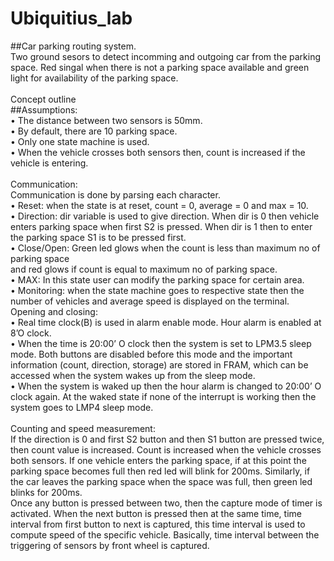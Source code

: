 # Ubiquitius_lab
##Car parking routing system.\
Two ground sesors to detect incomming and outgoing car from the parking space. Red singal when there is not a parking space available and green light for availability of the parking space.\
\
Concept outline\
##Assumptions: \
• The distance between two sensors is 50mm.\
• By default, there are 10 parking space.\
• Only one state machine is used.\
• When the vehicle crosses both sensors then, count is increased if the vehicle is entering.\
\
Communication:\
Communication is done by parsing each character.\
• Reset: when the state is at reset, count = 0, average = 0 and max = 10.\
• Direction: dir variable is used to give direction. When dir is 0 then vehicle enters parking 
space when first S2 is pressed. When dir is 1 then to enter the parking space S1 is to be 
pressed first.\
• Close/Open: Green led glows when the count is less than maximum no of parking space \
and red glows if count is equal to maximum no of parking space.\
• MAX: In this state user can modify the parking space for certain area.\
• Monitoring: when the state machine goes to respective state then the number of vehicles
and average speed is displayed on the terminal.\
Opening and closing:\
• Real time clock(B) is used in alarm enable mode. Hour alarm is enabled at 8’O clock.\
• When the time is 20:00’ O clock then the system is set to LPM3.5 sleep mode. Both buttons 
are disabled before this mode and the important information (count, direction, storage) are 
stored in FRAM, which can be accessed when the system wakes up from the sleep mode.\
• When the system is waked up then the hour alarm is changed to 20:00’ O clock again. At 
the waked state if none of the interrupt is working then the system goes to LMP4 sleep 
mode.\
\
Counting and speed measurement:\
If the direction is 0 and first S2 button and then S1 button are pressed twice, then count value is 
increased. Count is increased when the vehicle crosses both sensors. If one vehicle enters the 
parking space, if at this point the parking space becomes full then red led will blink for 200ms. 
Similarly, if the car leaves the parking space when the space was full, then green led blinks for 
200ms.\
Once any button is pressed between two, then the capture mode of timer is activated. When the 
next button is pressed then at the same time, time interval from first button to next is captured, this 
time interval is used to compute speed of the specific vehicle. Basically, time interval between the 
triggering of sensors by front wheel is captured.
